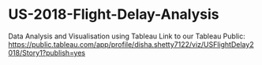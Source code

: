 # US-2018-Flight-Delay-Analysis
Data Analysis and Visualisation using Tableau 
Link to our Tableau Public: https://public.tableau.com/app/profile/disha.shetty7122/viz/USFlightDelay2018/Story1?publish=yes
